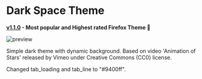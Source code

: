 # Dark Space Theme

**[v1.1.0](https://addons.mozilla.org/en-US/firefox/addon/nicothin-space/?utm_content=repo&utm_medium=referral&utm_source=github.com) - Most popular and Highest rated Firefox Theme 🎉**

![preview](https://addons.mozilla.org/user-media/version-previews/full/3827/3827732.svg)


Simple dark theme with dynamic background. Based on video 'Animation of Stars' released by Vimeo under Creative Commons (CC0) license.


Changed tab_loading and tab_line to "#9400ff".